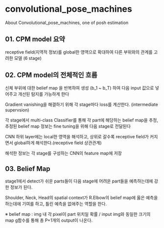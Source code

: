 # convolutional_pose_machines
About Convolutional_pose_machines, one of posh estimation

## 01. CPM model 요약

receptive field(지역적 정보)를 global한 영역으로 확대하여 다른 부위와의 관계를 고려한 모델 (6 stage)

## 02. CPM model의 전체적인 흐름

신체 부위에 대한 belief map 을 반복하여 생성 (b_1 ~ b_T) 하여 다음 input 값으로 넣어주고 개선된 탐지를 가능하게 한다

Gradient vanishing을 해결하기 위해 각 stage마다 loss를 계산한다. (intermediate supervsion)

각 stage에서 multi-class Classifier를 통해 각 part에 해당하는 belief map을 추정, 추정된 belief map 정보는 fine tuning을 위해 다음 stage로 전달된다

CNN 하위 layer에는 local한 영역을 해석하고, 상위로 갈수록 receptive field가 커지면서 global하게 해석한다.(receptive field    상관관계)

해석한 정보는 각 stage를 구성하는 CNN의 feature map에 저장

## 03. Belief Map

stage1에서 detect가 쉬운 parts들이 다음 stage에 어려운 part들을 예측하는데에 강한 정보가 된다.

Shoulder, Neck, Head의 spatial context가 R.Elbow의 belief map에 옳은 예측을 하는데에 기여를 하고, 틀린 예측을 없애주는 역할을 한다.

※ belief map : img 내 각 pixel이 part 위치일 확률 / input img와 동일한 크기의 map
g함수를 통해 총 P+1개의 output이 나온다.
